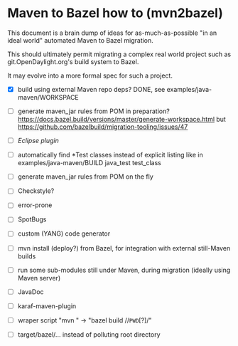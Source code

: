 Maven to Bazel how to (mvn2bazel)
=================================

This document is a brain dump of ideas for as-much-as-possible "in an ideal world" automated Maven to Bazel migration.

This should ultimately permit migrating a complex real world project such as git.OpenDaylight.org's build system to Bazel.

It may evolve into a more formal spec for such a project.

- [X] build using external Maven repo deps? DONE, see examples/java-maven/WORKSPACE

- [ ] generate maven_jar rules from POM in preparation? https://docs.bazel.build/versions/master/generate-workspace.html but https://github.com/bazelbuild/migration-tooling/issues/47

- [ ] _Eclipse plugin_

- [ ] automatically find *Test classes instead of explicit listing like in examples/java-maven/BUILD java_test test_class

- [ ] generate maven_jar rules from POM on the fly

- [ ] Checkstyle?

- [ ] error-prone

- [ ] SpotBugs

- [ ] custom (YANG) code generator

- [ ] mvn install (deploy?) from Bazel, for integration with external still-Maven builds

- [ ] run some sub-modules still under Maven, during migration (ideally using Maven server)

- [ ] JavaDoc

- [ ] karaf-maven-plugin

- [ ] wraper script "mvn <goal>" -> "bazel build //`PWD`[?]/<goal>"

- [ ] target/bazel/... instead of polluting root directory
